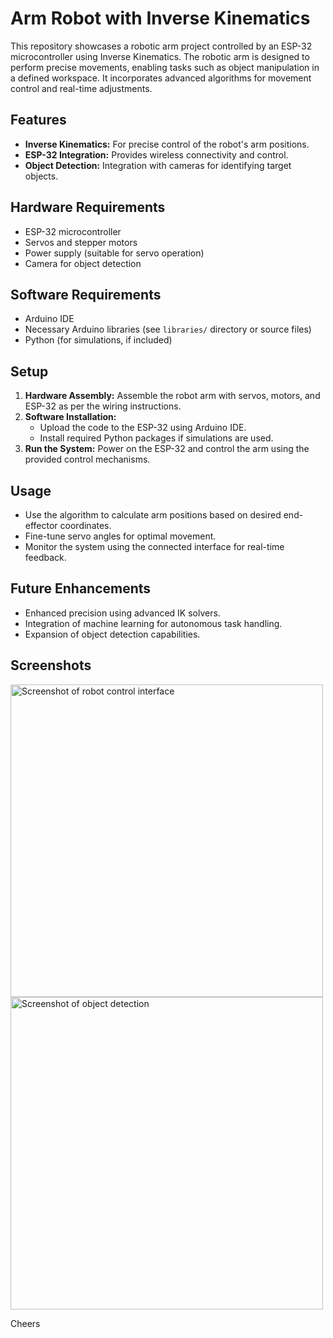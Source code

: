 # Arm Robot with Inverse Kinematics

This repository showcases a robotic arm project controlled by an ESP-32 microcontroller using Inverse Kinematics. The robotic arm is designed to perform precise movements, enabling tasks such as object manipulation in a defined workspace. It incorporates advanced algorithms for movement control and real-time adjustments.

## Features

- **Inverse Kinematics:** For precise control of the robot's arm positions.
- **ESP-32 Integration:** Provides wireless connectivity and control.
- **Object Detection:** Integration with cameras for identifying target objects.

## Hardware Requirements

- ESP-32 microcontroller
- Servos and stepper motors
- Power supply (suitable for servo operation)
- Camera for object detection

## Software Requirements

- Arduino IDE
- Necessary Arduino libraries (see `libraries/` directory or source files)
- Python (for simulations, if included)

## Setup

1. **Hardware Assembly:** Assemble the robot arm with servos, motors, and ESP-32 as per the wiring instructions.
2. **Software Installation:**
   - Upload the code to the ESP-32 using Arduino IDE.
   - Install required Python packages if simulations are used.
3. **Run the System:** Power on the ESP-32 and control the arm using the provided control mechanisms.

## Usage

- Use the algorithm to calculate arm positions based on desired end-effector coordinates.
- Fine-tune servo angles for optimal movement.
- Monitor the system using the connected interface for real-time feedback.

## Future Enhancements

- Enhanced precision using advanced IK solvers.
- Integration of machine learning for autonomous task handling.
- Expansion of object detection capabilities.

## Screenshots

<img src="https://github.com/user-attachments/assets/2f7f13a1-ddfe-4c00-a1a9-3f03bd8d3ddd" alt="Screenshot of robot control interface" width="500">
<img src="https://github.com/user-attachments/assets/037d5610-ae41-44bc-a78f-7c18993b74a0" alt="Screenshot of object detection" width="500">

Cheers
